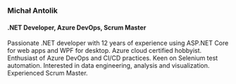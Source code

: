 ### Michał Antolik

#### .NET Developer, Azure DevOps, Scrum Master

Passionate .NET developer with 12 years of experience using ASP.NET Core for web apps and WPF for desktop. Azure cloud certified hobbyist. Enthusiast of Azure DevOps and CI/CD practices. Keen on Selenium test automation. Interested in data engineering, analysis and visualization. Experienced Scrum Master.


<!--
**michalantolik/michalantolik** is a ✨ _special_ ✨ repository because its `README.md` (this file) appears on your GitHub profile.

Here are some ideas to get you started:

- 🔭 I’m currently working on ...
- 🌱 I’m currently learning ...
- 👯 I’m looking to collaborate on ...
- 🤔 I’m looking for help with ...
- 💬 Ask me about ...
- 📫 How to reach me: ...
- 😄 Pronouns: ...
- ⚡ Fun fact: ...
-->
